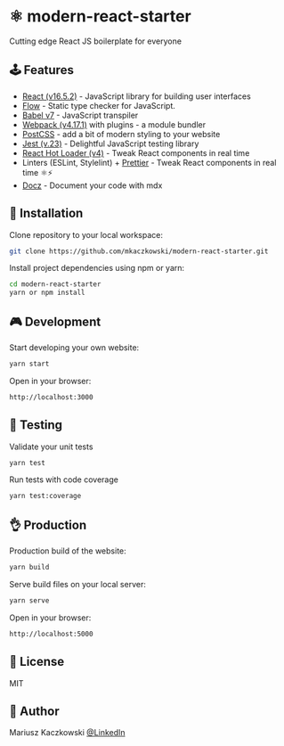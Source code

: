 # ⚛ modern-react-starter

Cutting edge React JS boilerplate for everyone

## 🕹 Features
* [React (v16.5.2)](https://reactjs.org) - JavaScript library for building user interfaces
* [Flow](https://flow.org/) - Static type checker for JavaScript.
* [Babel v7](https://babeljs.io) - JavaScript transpiler
* [Webpack (v4.17.1)](https://webpack.js.org) with plugins - a module bundler
* [PostCSS](https://github.com/postcss/postcss) - add a bit of modern styling to your website
* [Jest (v.23)](https://jestjs.io) - Delightful JavaScript testing library
* [React Hot Loader (v4)](https://github.com/gaearon/react-hot-loader) - Tweak React components in real time
* Linters (ESLint, Stylelint) + [Prettier](https://prettier.io) - Tweak React components in real time ⚛️⚡️
* [Docz](https://www.docz.site/) - Document your code with mdx

## 🔧 Installation

Clone repository to your local workspace:
```bash
git clone https://github.com/mkaczkowski/modern-react-starter.git
```

Install project dependencies using npm or yarn:

```bash
cd modern-react-starter
yarn or npm install
```

## 🎮 Development

Start developing your own website:

```bash
yarn start
```

Open in your browser:

```bash
http://localhost:3000
```

## 🙏 Testing

Validate your unit tests

```bash
yarn test
```

Run tests with code coverage

```bash
yarn test:coverage
```

## 👌 Production

Production build of the website:

```bash
yarn build
```

Serve build files on your local server:

```bash
yarn serve
```

Open in your browser:

```bash
http://localhost:5000
```

## 📜 License

MIT

## 👨 Author

Mariusz Kaczkowski
<a href="https://www.linkedin.com/in/mkaczkowski" target="_blank">@LinkedIn</a>

